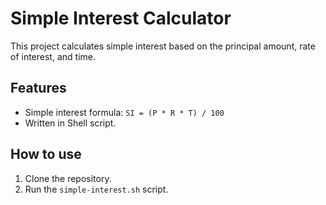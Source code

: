 # Simple Interest Calculator
This project calculates simple interest based on the principal amount, rate of interest, and time.

## Features
- Simple interest formula: `SI = (P * R * T) / 100`
- Written in Shell script.

## How to use
1. Clone the repository.
2. Run the `simple-interest.sh` script.
